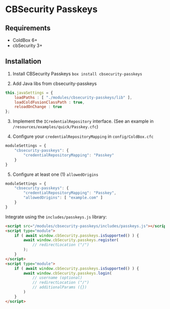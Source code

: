 # CBSecurity Passkeys

## Requirements
- ColdBox 6+
- cbSecurity 3+

## Installation

1. Install CBSecurity Passkeys
`box install cbsecurity-passkeys`

2. Add Java libs from cbsecurity-passkeys
```js
this.javaSettings = {
    loadPaths : [ "./modules/cbsecurity-passkeys/lib" ],
    loadColdFusionClassPath : true,
    reloadOnChange : true
};
```

3. Implement the `ICredentialRepository` interface. (See an example in `/resources/examples/quick/Passkey.cfc`)

4. Configure your `credentialRepositoryMapping` in `config/ColdBox.cfc`
```js
moduleSettings = {
    "cbsecurity-passkeys": {
        "credentialRepositoryMapping": "Passkey"
    }
}
```

5. Configure at least one (1) `allowedOrigins`
```js
moduleSettings = {
    "cbsecurity-passkeys": {
        "credentialRepositoryMapping": "Passkey",
        "allowedOrigins": [ "example.com" ]
    }
}
```

Integrate using the `includes/passkeys.js` library:

```html
<script src="/modules/cbsecurity-passkeys/includes/passkeys.js"></script>
<script type="module">
    if ( await window.cbSecurity.passkeys.isSupported() ) {
        await window.cbSecurity.passkeys.register(
            // redirectLocation ("/")
        );
    }
</script>
<script type="module">
    if ( await window.cbSecurity.passkeys.isSupported() ) {
        await window.cbSecurity.passkeys.login(
            // username (optional)
            // redirectLocation ("/")
            // additionalParams ({})
        )
    }
</script>
```